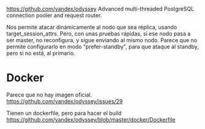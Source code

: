 https://github.com/yandex/odyssey
Advanced multi-threaded PostgreSQL connection pooler and request router.


Nos permite atacar dinámicamente al nodo que sea réplica, usando target_session_attrs.
Pero, con unas pruebas rápidas, si ese nodo pasa a ser master, no reconfigura, y sigue enviando al mismo nodo.
Parece que no permite configurarlo en modo "prefer-standby", para que ataque al standby, pero si no está, al primario.

# Docker
Parece que no hay imagen oficial.
https://github.com/yandex/odyssey/issues/29

Tienen un dockerfile, pero para hacer el build
https://github.com/yandex/odyssey/blob/master/docker/Dockerfile
